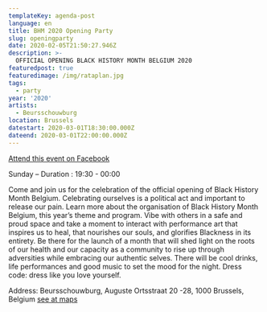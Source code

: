 ```yaml
---
templateKey: agenda-post
language: en
title: BHM 2020 Opening Party
slug: openingparty
date: 2020-02-05T21:50:27.946Z
description: >-
  OFFICIAL OPENING BLACK HISTORY MONTH BELGIUM 2020
featuredpost: true
featuredimage: /img/rataplan.jpg
tags:
  - party
year: '2020'
artists:
  - Beursschouwburg
location: Brussels
datestart: 2020-03-01T18:30:00.000Z
dateend: 2020-03-01T22:00:00.000Z
---
```

[Attend this event on Facebook](https://www.facebook.com/events/662328791176593/)

Sunday – Duration : 19:30 - 00:00

Come and join us for the celebration of the official opening of Black History Month Belgium. Celebrating ourselves is a political act and important to release our pain. Learn more about the organisation of Black History Month Belgium, this year’s theme and program. Vibe with others in a safe and proud space and take a moment to interact with performance art that inspires us to heal, that nourishes our souls, and glorifies Blackness in its entirety. Be there for the launch of a month that will shed light on the roots of our health and our capacity as a community to rise up through adversities while embracing our authentic selves.
There will be cool drinks, life performances and good music to set the mood for the night.
Dress code: dress like you love yourself.

Address: Beursschouwburg, Auguste Ortsstraat 20 -28, 1000 Brussels, Belgium [see at maps](https://goo.gl/maps/DhBu8cak4gTzckgZA)
